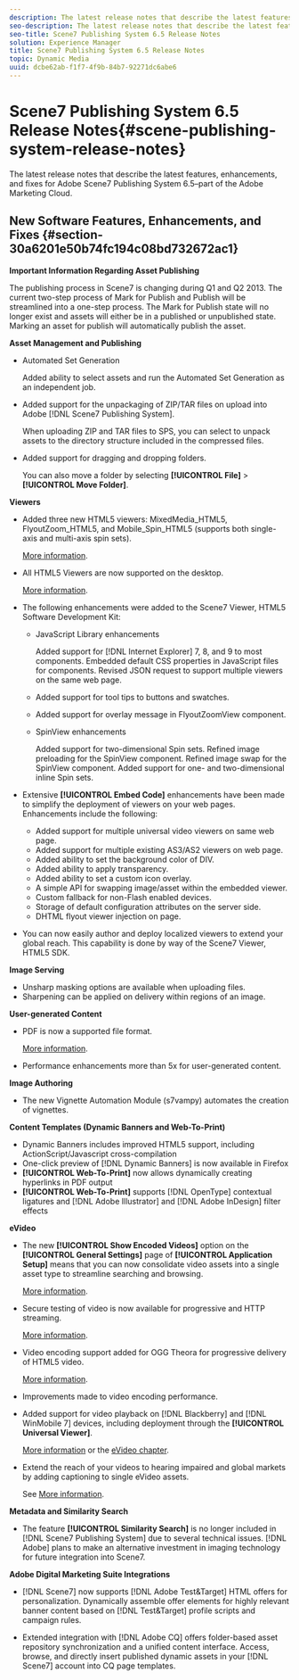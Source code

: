 ```yaml
---
description: The latest release notes that describe the latest features, enhancements, and fixes for Adobe Scene7 Publishing System 6.5–part of the Adobe Marketing Cloud.
seo-description: The latest release notes that describe the latest features, enhancements, and fixes for Adobe Scene7 Publishing System 6.5–part of the Adobe Marketing Cloud.
seo-title: Scene7 Publishing System 6.5 Release Notes
solution: Experience Manager
title: Scene7 Publishing System 6.5 Release Notes
topic: Dynamic Media
uuid: dcbe62ab-f1f7-4f9b-84b7-92271dc6abe6
---
```


# Scene7 Publishing System 6.5 Release Notes{#scene-publishing-system-release-notes}

The latest release notes that describe the latest features, enhancements, and fixes for Adobe Scene7 Publishing System 6.5–part of the Adobe Marketing Cloud.

## New Software Features, Enhancements, and Fixes {#section-30a6201e50b74fc194c08bd732672ac1}

**Important Information Regarding Asset Publishing**

The publishing process in Scene7 is changing during Q1 and Q2 2013. The current two-step process of Mark for Publish and Publish will be streamlined into a one-step process. The Mark for Publish state will no longer exist and assets will either be in a published or unpublished state. Marking an asset for publish will automatically publish the asset. 

**Asset Management and Publishing**

* Automated Set Generation

  Added ability to select assets and run the Automated Set Generation as an independent job. 
* Added support for the unpackaging of ZIP/TAR files on upload into Adobe [!DNL Scene7 Publishing System].

  When uploading ZIP and TAR files to SPS, you can select to unpack assets to the directory structure included in the compressed files. 

* Added support for dragging and dropping folders.

  You can also move a folder by selecting **[!UICONTROL File]** > **[!UICONTROL Move Folder]**.

**Viewers**

* Added three new HTML5 viewers: MixedMedia_HTML5, FlyoutZoom_HTML5, and Mobile_Spin_HTML5 (supports both single-axis and multi-axis spin sets).

  [More information](http://help.adobe.com/en_US/scene7/using/WS6E593DEA-7D81-4cd6-84B0-85E8BB274176.html#WS1c46793299cf21d77e926d1613177f0a020-8000.html). 
* All HTML5 Viewers are now supported on the desktop.

  [More information](http://help.adobe.com/en_US/scene7/using/WS6E593DEA-7D81-4cd6-84B0-85E8BB274176.html#WS1c46793299cf21d77e926d1613177f0a020-8000.html). 
* The following enhancements were added to the Scene7 Viewer, HTML5 Software Development Kit:

    * JavaScript Library enhancements

      Added support for [!DNL Internet Explorer] 7, 8, and 9 to most components. Embedded default CSS properties in JavaScript files for components. Revised JSON request to support multiple viewers on the same web page. 
    * Added support for tool tips to buttons and swatches. 
    * Added support for overlay message in FlyoutZoomView component. 
    * SpinView enhancements

      Added support for two-dimensional Spin sets. Refined image preloading for the SpinView component. Refined image swap for the SpinView component. Added support for one- and two-dimensional inline Spin sets.

* Extensive **[!UICONTROL Embed Code]** enhancements have been made to simplify the deployment of viewers on your web pages. Enhancements include the following:

    * Added support for multiple universal video viewers on same web page. 
    * Added support for multiple existing AS3/AS2 viewers on web page. 
    * Added ability to set the background color of DIV. 
    * Added ability to apply transparency. 
    * Added ability to set a custom icon overlay. 
    * A simple API for swapping image/asset within the embedded viewer. 
    * Custom fallback for non-Flash enabled devices. 
    * Storage of default configuration attributes on the server side. 
    * DHTML flyout viewer injection on page. 

* You can now easily author and deploy localized viewers to extend your global reach. This capability is done by way of the Scene7 Viewer, HTML5 SDK.

**Image Serving**

* Unsharp masking options are available when uploading files. 
* Sharpening can be applied on delivery within regions of an image.

**User-generated Content**

* PDF is now a supported file format.

  [More information](http://help.adobe.com/en_US/scene7/using/WSe8b0455615e2dc47-2df907a712f31201b35-8000.html). 
* Performance enhancements more than 5x for user-generated content.

**Image Authoring**

* The new Vignette Automation Module (s7vampy) automates the creation of vignettes.

**Content Templates (Dynamic Banners and Web-To-Print)**

* Dynamic Banners includes improved HTML5 support, including ActionScript/Javascript cross-compilation 
* One-click preview of [!DNL Dynamic Banners] is now available in Firefox 
* **[!UICONTROL Web-To-Print]** now allows dynamically creating hyperlinks in PDF output 
* **[!UICONTROL Web-To-Print]** supports [!DNL OpenType] contextual ligatures and [!DNL Adobe Illustrator] and [!DNL Adobe InDesign] filter effects

**eVideo**

* The new **[!UICONTROL Show Encoded Videos]** option on the **[!UICONTROL General Settings]** page of **[!UICONTROL Application Setup]** means that you can now consolidate video assets into a single asset type to streamline searching and browsing.

  [More information](http://help.adobe.com/en_US/scene7/using/WSCCBA9D3A-06A3-4f29-AF6B-36CBB2A655F1.html). 

* Secure testing of video is now available for progressive and HTTP streaming.

  [More information](http://help.adobe.com/en_US/scene7/using/WSd968ca97bf01df72-5efde3a123268dd80f5-8000.html). 
* Video encoding support added for OGG Theora for progressive delivery of HTML5 video.

  [More information](http://help.adobe.com/en_US/scene7/using/WSE86ACF2B-BD50-4c48-A1D7-9CD4405B62D0.html#WS1c46793299cf21d7-39fae9c1131ba8968f7-7fff.html). 
* Improvements made to video encoding performance. 
* Added support for video playback on [!DNL Blackberry] and [!DNL WinMobile 7] devices, including deployment through the **[!UICONTROL Universal Viewer]**.

  [More information](http://help.adobe.com/en_US/scene7/using/WS6E593DEA-7D81-4cd6-84B0-85E8BB274176.html#WS1c46793299cf21d77e926d1613177f0a020-8000.html) or the [eVideo chapter](http://help.adobe.com/en_US/scene7/using/WS53492AE1-6029-45d8-BF80-F4B5CF33EB08.html). 

* Extend the reach of your videos to hearing impaired and global markets by adding captioning to single eVideo assets.

  See [More information](http://help.adobe.com/en_US/scene7/using/WS98ca2e6790647c06-6f6f53e137b959f094-8000.html).

**Metadata and Similarity Search**

* The feature **[!UICONTROL Similarity Search]** is no longer included in [!DNL Scene7 Publishing System] due to several technical issues. [!DNL Adobe] plans to make an alternative investment in imaging technology for future integration into Scene7.

**Adobe Digital Marketing Suite Integrations**

* [!DNL Scene7] now supports [!DNL Adobe Test&Target] HTML offers for personalization. Dynamically assemble offer elements for highly relevant banner content based on [!DNL Test&Target] profile scripts and campaign rules. 

* Extended integration with [!DNL Adobe CQ] offers folder-based asset repository synchronization and a unified content interface. Access, browse, and directly insert published dynamic assets in your [!DNL Scene7] account into CQ page templates.

